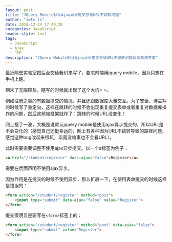```yaml
---
layout: post
title: "JQuery Mobile默认Ajax异步提交导致URL不跳转问题"
author: "iwts li"
date: 2018-12-24 17:49:28
categories: JavaScript
header-style: text
tags:
  - JavaScript
  - Ajax
  - JSP
description: "JQuery Mobile默认Ajax异步提交导致URL不跳转问题以及解决方案"
---
```


最近隔壁实验室把后台交给我们来写了，要求前端用jquery mobile，因为只想在手机上跑。

期末了无暇顾及，瞎写的时候就出现了这个大坑= =。

例如注册之类的有数据提交的情况，并且还跟数据库大量交互。为了安全，博主写的时候写了重定向，这样在跳转的时候不会出现重复提交表单或者重复对数据库操作的问题，然后这前端框架就炸了：跳转的时候URL没变化！

网上搜了一波，大概是说默认jquery mobile是使用ajax异步提交的，所以URL是不会变化的（感觉自己还挺幸运的，网上有各种因为URL不跳转导致的路径问题，感觉这种bug改起来很坑，毕竟没啥事也不会看URL）。

此时需要需要调整不使用ajax异步提交。以一个a标签为例子：

```html
<a href="/student/register" data-ajax="false">Register</a>
```

需要在后面声明不使用ajax异步。

因为作用是在提交的时候不使用异步，那么扩展一下，在使用表单提交的时候这样是错误的：

```html
<form action="/student/register" method="post">
    <input type="submit" data-ajax="false" value="Register">
</form>
```

提交很明显是要写在```<form>```标签上的：

```html
<form action="/student/register" method="post" data-ajax="false">
    <input type="submit" value="Register">
</form>
```

